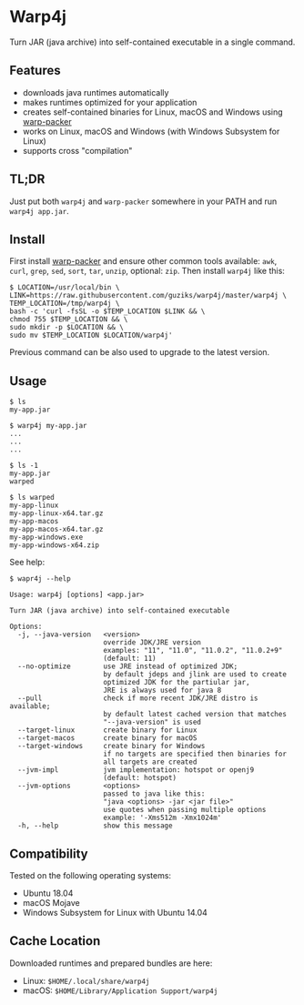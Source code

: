 # Warp4j

Turn JAR (java archive) into self-contained executable in a single command.

## Features

- downloads java runtimes automatically
- makes runtimes optimized for your application
- creates self-contained binaries for Linux, macOS and Windows using [warp-packer](https://github.com/dgiagio/warp)
- works on Linux, macOS and Windows (with Windows Subsystem for Linux)
- supports cross "compilation"

## TL;DR

Just put both `warp4j` and `warp-packer` somewhere in your PATH and run `warp4j app.jar`.

## Install

First install [warp-packer](https://github.com/dgiagio/warp/releases) and ensure other common tools available: `awk`, `curl`, `grep`, `sed`, `sort`, `tar`, `unzip`, optional: `zip`. Then install `warp4j` like this:

```
$ LOCATION=/usr/local/bin \
LINK=https://raw.githubusercontent.com/guziks/warp4j/master/warp4j \
TEMP_LOCATION=/tmp/warp4j \
bash -c 'curl -fsSL -o $TEMP_LOCATION $LINK && \
chmod 755 $TEMP_LOCATION && \
sudo mkdir -p $LOCATION && \
sudo mv $TEMP_LOCATION $LOCATION/warp4j'
```

Previous command can be also used to upgrade to the latest version.

## Usage

```
$ ls
my-app.jar

$ warp4j my-app.jar
...
...
...

$ ls -1
my-app.jar
warped

$ ls warped
my-app-linux
my-app-linux-x64.tar.gz
my-app-macos
my-app-macos-x64.tar.gz
my-app-windows.exe
my-app-windows-x64.zip
```

See help:

```
$ wapr4j --help

Usage: warp4j [options] <app.jar>

Turn JAR (java archive) into self-contained executable

Options:
  -j, --java-version   <version>
                       override JDK/JRE version
                       examples: "11", "11.0", "11.0.2", "11.0.2+9"
                       (default: 11)
  --no-optimize        use JRE instead of optimized JDK;
                       by default jdeps and jlink are used to create
                       optimized JDK for the partiular jar,
                       JRE is always used for java 8
  --pull               check if more recent JDK/JRE distro is available;
                       by default latest cached version that matches
                       "--java-version" is used
  --target-linux       create binary for Linux
  --target-macos       create binary for macOS
  --target-windows     create binary for Windows
                       if no targets are specified then binaries for
                       all targets are created
  --jvm-impl           jvm implementation: hotspot or openj9
                       (default: hotspot)
  --jvm-options        <options>
                       passed to java like this:
                       "java <options> -jar <jar file>"
                       use quotes when passing multiple options
                       example: '-Xms512m -Xmx1024m'
  -h, --help           show this message
```

## Compatibility

Tested on the following operating systems:

- Ubuntu 18.04
- macOS Mojave
- Windows Subsystem for Linux with Ubuntu 14.04

## Cache Location

Downloaded runtimes and prepared bundles are here:

- Linux: `$HOME/.local/share/warp4j`
- macOS: `$HOME/Library/Application Support/warp4j`
